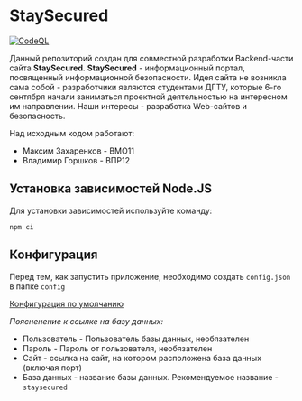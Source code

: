 # StaySecured

[![CodeQL](https://github.com/chmaxx/staysecured/workflows/CodeQL/badge.svg)](https://github.com/chmaxx/staysecured/actions?query=workflow%3ACodeQL)

Данный репозиторий создан для совместной разработки Backend-части сайта **StaySecured**.
**StaySecured** - информационный портал, посвященный информационной безопасности. Идея сайта не возникла сама собой - разработчики являются студентами ДГТУ, которые 6-го сентября начали заниматься проектной деятельностью на интересном им направлении. Наши интересы - разработка Web-сайтов и безопасность.

Над исходным кодом работают:

- Максим Захаренков - ВМО11
- Владимир Горшков - ВПР12

## Установка зависимостей Node.JS

Для установки зависимостей используйте команду:

```
npm ci
```

## Конфигурация

Перед тем, как запустить приложение, необходимо создать `config.json` в папке `config`

[Конфигурация по умолчанию](config/config_default.json)

_Поясненение к ссылке на базу данных:_

- Пользователь - Пользователь базы данных, необязателен
- Пароль - Пароль от пользователя, необязателен
- Сайт - ссылка на сайт, на котором расположена база данных (включая порт)
- База данных - название базы данных. Рекомендуемое название - `staysecured`

